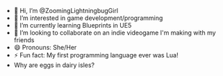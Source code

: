 - 👋 Hi, I’m @ZoomingLightningbugGirl
- 👀 I’m interested in game development/programming
- 🌱 I’m currently learning Blueprints in UE5
- 💞️ I’m looking to collaborate on an indie videogame I'm making with my friends
- 😄 Pronouns: She/Her
- ⚡ Fun fact: My first programming language ever was Lua!
- Why are eggs in dairy isles?

<!---
ZoomingLightningbugGirl/ZoomingLightningbugGirl is a ✨ special ✨ repository because its `README.md` (this file) appears on your GitHub profile.
You can click the Preview link to take a look at your changes.
--->
